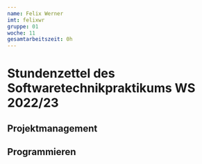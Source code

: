 ```yaml
---
name: Felix Werner
imt: felixwr
gruppe: 01
woche: 11
gesamtarbeitszeit: 0h 
---
```



# Stundenzettel des Softwaretechnikpraktikums WS 2022/23

## Projektmanagement

## Programmieren
